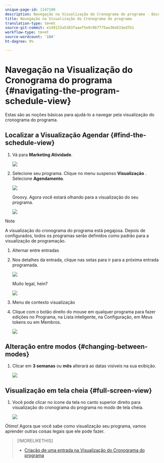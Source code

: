```yaml
---
unique-page-id: 1147100
description: Navegação na Visualização do Cronograma do programa - Documentos do Marketing - Documentação do produto
title: Navegação na Visualização do Cronograma do programa
translation-type: tm+mt
source-git-commit: e149133a5383faaef5e9c9b7775ae36e633ed7b1
workflow-type: tm+mt
source-wordcount: '184'
ht-degree: 0%

---
```



# Navegação na Visualização do Cronograma do programa {#navigating-the-program-schedule-view}

Estas são as noções básicas para ajudá-lo a navegar pela visualização do cronograma do programa.

## Localizar a Visualização Agendar {#find-the-schedule-view}

1. Vá para **Marketing Atividade**.

   ![](assets/login-marketing-activities.png)

1. Selecione seu programa. Clique no menu suspenso **Visualização** . Selecione **Agendamento**.

   ![](assets/image2014-9-17-11-3a38-3a3.png)

   Groovy. Agora você estará olhando para a visualização do seu programa.

   ![](assets/image2014-9-17-11-3a38-3a14.png)

>[!NOTE]
>
>A visualização do cronograma do programa está pegajosa. Depois de configurados, todos os programas serão definidos como padrão para a visualização de programação.

1. Alternar entre entradas
1. Nos detalhes da entrada, clique nas setas para ir para a próxima entrada programada.

   ![](assets/image2014-9-17-11-3a38-3a54.png)

   Muito legal, hein?

   ![](assets/image2014-9-17-11-3a39-3a10.png)

1. Menu de contexto visualização
1. Clique com o botão direito do mouse em qualquer programa para fazer edições no Programa, na Lista inteligente, na Configuração, em Meus tokens ou em Membros.

   ![](assets/image2014-9-17-11-3a39-3a59.png)

## Alteração entre modos {#changing-between-modes}

1. Clicar em **3 semanas** ou **mês** alterará as datas visíveis na sua exibição.

   ![](assets/image2014-9-17-11-3a40-3a19.png)

## Visualização em tela cheia {#full-screen-view}

1. Você pode clicar no ícone da tela no canto superior direito para visualização do cronograma do programa no modo de tela cheia.

   ![](assets/image2014-9-17-11-3a40-3a45.png)

Ótimo! Agora que você sabe como visualização seu programa, vamos aprender outras coisas legais que ele pode fazer.

>[!MORELIKETHIS]
>
>* [Criação de uma entrada na Visualização do Cronograma do programa](creating-an-entry-in-the-program-schedule-view.md)

>



